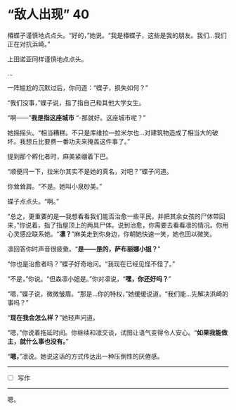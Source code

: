 # “敌人出现” 40

椿蝶子谨慎地点点头。“好的，”她说。“我是椿蝶子，这些是我的朋友。我们...我们正在对抗浜崎。”

上田诺亚同样谨慎地点点头。

...

一阵尴尬的沉默过后，你问道：“蝶子，损失如何？”

“我们没事，”蝶子说，指了指自己和其他大学女生。

“啊——”**我是指这座城市** “-那就好。这座城市呢？”

她摇摇头。“相当糟糕。不只是库维拉—拉米尔也...对建筑物造成了相当大的破坏。我想丘比要费一番功夫来掩盖这件事了。”

提到那个孵化者时，麻美紧绷着下巴。

“顺便问一下，拉米尔其实不是她的真名，对吧？”蝶子问道。

你耸耸肩。“不是。她叫小泉砂美。”

蝶子点点头。“啊。”

“总之，更重要的是—我想看看我们能否治愈一些平民，并把其余女孩的尸体带回来，”你说着，指了指屋顶上的两具尸体。说到治愈，你需要去看看凛的情况。你用心灵感应联系她。“**凛？**”麻美走到你身边，你朝她快速一笑，她也回以微笑。

凛回答你时声音很疲惫。“**是——是的，萨布丽娜小姐？**”

“你也是治愈者吗？”蝶子好奇地问。“我现在已经见怪不怪了。”

“不是，”你说。“但森凛小姐是。”你对凛说，“**嘿，你还好吗？**”

“嗯，”蝶子说，微微皱眉。“那是...你的特权，”她缓缓说道。“我们能...先解决浜崎的事吗？”

“**现在我会怎么样？**”她轻声问道。

“嗯，”你说着拖延时间。你继续和凛交谈，试图让语气变得令人安心。“**如果我能做主，就什么事也没有。**”

“**嗯，**”凛说。她说这话的方式传达出一种压倒性的厌倦感。

---

- [ ] 写作

---

嗯。
